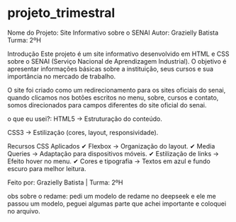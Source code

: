 # projeto_trimestral

Nome do Projeto: Site Informativo sobre o SENAI
Autor: Grazielly Batista
Turma: 2ºH

Introdução
Este projeto é um site informativo desenvolvido em HTML e CSS sobre o SENAI (Serviço Nacional de Aprendizagem Industrial). O objetivo é apresentar informações básicas sobre a instituição, seus cursos e sua importância no mercado de trabalho.

O site foi criado como um redirecionamento para os sites oficiais do senai, quando clicamos nos botões escritos no menu, sobre, cursos e contato, somos direcionados para campos diferentes do site oficial do senai.


o que eu usei?:
HTML5 → Estruturação do conteúdo.

CSS3 → Estilização (cores, layout, responsividade).

Recursos CSS Aplicados
✔ Flexbox → Organização do layout.
✔ Media Queries → Adaptação para dispositivos móveis.
✔ Estilização de links → Efeito hover no menu.
✔ Cores e tipografia → Textos em azul e fundo escuro para melhor leitura.


Feito por: Grazielly Batista | Turma: 2ºH


obs sobre o redame: pedi um modelo de redame no deepseek e ele me passou um modelo, peguei algumas parte que achei importante e coloquei no arquivo.
